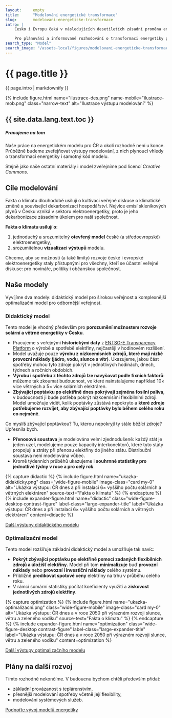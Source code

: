 ```yaml
---
layout:     empty
title:      "Modelování energetické transformace"
slug:       modelovani-energeticke-transformace
intro: |
    Česko i Evropu čeká v následujících desetiletích zásadní proměna energetiky směrem k menšímu využívání fosilních paliv a větší roli obnovitelných zdrojů elektřiny. A do této proměny budou nejspíše zasahovat i nové technologie (baterie, vodík, CCS, nebo třeba modulární jaderné reaktory).

    Pro plánování a informované rozhodování o transformaci energetiky potřebujeme chápat možnosti a limity jednotlivých zdrojů a technologií a také porozumět tomu, jak budou zdroje a technologie fungovat dohromady, jak pokryjí spotřebu energie a jaká bude jejich cena. Pro zodpovězení těchto a dalších otázek vytváříme otevřený a veřejně dostupný model energetiky.
search_type: "Model"
search_image: "/assets-local/figures/modelovani-energeticke-transformace/ilustrace-mob.png"
---
```


<div class="section"><div class="container">
    <h1>{{ page.title }}</h1>
    <div class="lead narrow-text">{{ page.intro | markdownify }}</div>

{% include figure.html
name="ilustrace-des.png"
name-mobile="ilustrace-mob.png"
class="narrow-text"
alt="Ilustrace výstupu modelování"
%}

</div></div>

<div class="section"><div class="container container-xl-fluid"><div class="row justify-content-center">
<div class="longread-xl-space-left"></div>
<div class="col-lg-4 longread-toc invisible">
    <div class="sticky-toc">
        <h2>{{ site.data.lang.text.toc }}</h2>
        <div id="TOC"></div>
    </div>
</div>
<div class="longread-xl-space-middle"></div>
<div class="col-lg-8 longread" markdown="1">

<div class="alert alert-info data-staleness" role="alert">
<h5 class="alert-heading"><i class="fas fa-lightbulb"></i> Pracujeme na tom</h5>
<p>Naše práce na energetickém modelu pro ČR a okolí rozhodně není u konce. Průběžně budeme zveřejňovat výstupy modelování, z nich plynoucí vhledy o transformaci energetiky i samotný kód modelu.</p>
<p>Stejně jako naše ostatní materiály i model zveřejníme pod licencí <i>Creative Commons</i>.</p>
</div>

## Cíle modelování

Fakta o klimatu dlouhodobě usilují o kultivaci veřejné diskuse o klimatické změně a související dekarbonizaci hospodářství. Nejvíce emisí skleníkových plynů v Česku vzniká v sektoru elektroenergetiky, proto je jeho dekarbonizace zásadním úkolem pro naši společnost.

**Fakta o klimatu usilují o**:
1. jednoduchý a srozumitelný **otevřený model** české (a středoevropské) elektroenergetiky,
2. srozumitelnou **vizualizaci výstupů** modelu.

Chceme, aby se možnosti (a také limity) rozvoje české i evropské elektroenergetiky staly přístupnými pro všechny, kteří se účastní veřejné diskuse: pro novináře, politiky i občanskou společnost.

## Naše modely

Vyvíjíme dva modely: didaktický model pro širokou veřejnost a komplexnější optimalizační model pro odbornější veřejnost.

### Didaktický model

Tento model je vhodný především pro **porozumění možnostem rozvoje solární a větrné energetiky v Česku**.

* Pracujeme s veřejnými **historickými daty** z [ENTSO-E Transparency Platform](https://transparency.entsoe.eu/) o výrobě a spotřebě elektřiny, nejčastěji v hodinovém rozlišení.
* Model uvažuje pouze **výrobu z nízkoemisních zdrojů, které mají nízké provozní náklady (jádro, vodu, slunce a vítr)**. Ukazujeme, jakou část spotřeby mohou tyto zdroje pokrýt v jednotlivých hodinách, dnech, týdnech a ročních obdobích.
* **Výrobu i spotřebu z těchto zdrojů lze navyšovat podle fixních faktorů**: můžeme tak zkoumat budoucnost, ve které nainstalujeme například 10× více větrných a 5× více solárních elektráren.
* **Zbývající poptávku po elektřině dnes pokrývají zejména fosilní paliva**, v budoucnosti ji bude potřeba pokrýt nízkoemisími flexibilními zdroji. Model umožňuje vidět, kolik poptávky zůstává nepokryto a **které zdroje potřebujeme rozvíjet, aby zbývající poptávky bylo během celého roku co nejméně**.

Co myslíš zbývající poptávkou? Tu, kterou nepokryjí ty stále běžící zdroje? Upřesnila bych.
* **Přenosová soustava** je modelována velmi zjednodušeně: každý stát je jeden uzel, modelujeme pouze kapacity interkonektorů, které tyto státy propojují a ztráty při přenosu elektřiny do jiného státu. Distribuční soustava není modelována vůbec.
* Kromě týdenních průběhů ukazujeme i **souhrnné statistiky pro jednotlivé týdny v roce a pro celý rok**.

{% capture didactic %}
{% include figure.html
    name="ukazka-didakticky.png"
    class="wide-figure-mobile"
    image-class="card my-0"
    alt="Ukázka výstupu: ČR dnes a při instalaci 6× vyššího počtu solárních a větrných elektráren"
    source-text="Fakta o klimatu"
%}
{% endcapture %}
{% include expander-figure.html
    name="didactic"
    class="wide-figure-desktop contrast-figure"
    label-class="large-expander-title"
    label="Ukázka výstupu: ČR dnes a při instalaci 6× vyššího počtu solárních a větrných elektráren"
    content=didactic
%}

<a href="https://drive.google.com/drive/folders/1GR2ao0wMrTJgwO-64XQGmh8tqga1oO-r?usp=share_link" target="_blank" class="btn btn-secondary"><i class="fas fa-fw fa-chart-area"></i> Další výstupy didaktického modelu</a>

### Optimalizační model

Tento model rozšiřuje základní didaktický model a umožňuje tak navíc:
* **Pokrýt zbývající poptávku po elektřině pomocí zadaných flexibilních zdrojů a úložišť elektřiny.** Model při tom **minimalizuje** buď **provozní náklady** nebo **provozní i investiční náklady** celého systému.
* Přibližně **predikovat spotové ceny** elektřiny na trhu v průběhu celého roku.
* V rámci sumární statistiky počítat koeficienty využití a **ziskovost jednotlivých zdrojů elektřiny**.


{% capture optimization %}
{% include figure.html
    name="ukazka-optimalizacni.png"
    class="wide-figure-mobile"
    image-class="card my-0"
    alt="Ukázka výstupu: ČR dnes a v roce 2050 při výrazném rozvoji slunce, větru a zeleného vodíku"
    source-text="Fakta o klimatu"
%}
{% endcapture %}
{% include expander-figure.html
    name="optimization"
    class="wide-figure-desktop contrast-figure"
    label-class="large-expander-title"
    label="Ukázka výstupu: ČR dnes a v roce 2050 při výrazném rozvoji slunce, větru a zeleného vodíku"
    content=optimization
%}

<a href="https://drive.google.com/drive/folders/1d2QWrEN1BZgYOmoMPGF77UfAzFbFWkMe?usp=share_link" target="_blank" class="btn btn-secondary"><i class="fas fa-fw fa-chart-area"></i> Další výstupy optimalizačního modelu</a>

## Plány na další rozvoj

Tímto rozhodně nekončíme. V budoucnu bychom chtěli především přidat:
* základní provázanost s teplárenstvím,
* přesnější modelování spotřeby včetně její flexibility,
* modelování systémových služeb.

<a href="{{ site.fundraising }}" target="_blank" class="btn btn-primary"><i class="d-md-none d-lg-inline fas fa-fw fa-heart"></i> Podpořte vývoj modelů energetiky</a>

</div>
<div class="longread-xl-space-right"></div>
</div></div></div>
